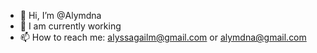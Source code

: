 - 👋 Hi, I’m @Alymdna
- 🌱 I am currently working 
- 📫 How to reach me: alyssagailm@gmail.com or alymdna@gmail.com

<!---
Alymdna/Alymdna is a ✨ special ✨ repository because its `README.md` (this file) appears on your GitHub profile.
You can click the Preview link to take a look at your changes.
--->

